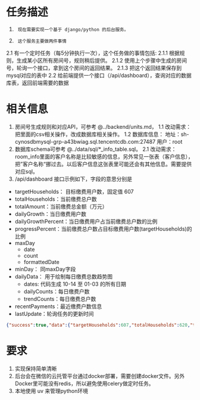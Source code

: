# 任务描述
1.      现在需要实现一个基于 django/python 的后台服务。
2.      这个服务主要做两件事情
2.1     有一个定时任务（每5分钟执行一次），这个任务做的事情包括:
2.1.1   根据规则，生成某小区所有房间号，规则稍后提供。
2.1.2   使用上个步骤中生成的房间号，轮询一个接口，拿到这个房间的返回结果。
2.1.3   把这个返回结果保存到mysql对应的表中
2.2     给前端提供一个接口（/api/dashboard），查询对应的数据库表，返回前端需要的数据

# 相关信息
1.  房间号生成规则和对应API，可参考 @../backend/units.md，
1.1 改动需求：把里面的csv相关操作，改成数据库相关操作。
1.2 数据库信息： 
    地址：sh-cynosdbmysql-grp-a43bwiag.sql.tencentcdb.com:27487
    用户：root
2.  数据库schema可参考 @../data/sql/*_info_table.sql。
2.1 改动需求：room_info里面的客户名称是比较敏感的信息，另外常见一张表（客户信息），把”客户名称“挪过去。以后客户信息这张表里可能还会有其他信息。需要提供对应sql。
3.  /api/dashboard 接口示例如下，字段的意思分别是
- targetHouseholds： 目标缴费用户数，固定值 607
- totalHouseholds：当前缴费总户数
- totalAmount：当前缴费总金额（万元）
- dailyGrowth：当日缴费用户数
- dailyGrowthPercent：当日缴费用户占当前缴费总户数的比例
- progressPercent：当前缴费总户数占目标缴费用户数(targetHouseholds)的比例
- maxDay
    - date
    - count
    - formattedDate
- minDay： 同maxDay字段
- dailyData： 用于绘制每日缴费总数趋势图
    - dates: 代码生成 10-14 至 01-03 的所有日期
    - dailyCounts：每日缴费户数
    - trendCounts：每日缴费总户数
- recentPayments：最近缴费户数信息
- lastUpdate：轮询任务的更新时间
```json
{"success":true,"data":{"targetHouseholds":607,"totalHouseholds":620,"totalAmount":255,"dailyGrowth":0,"maxDay":{"date":"10-14","count":234,"formattedDate":"10.14"},"minDay":{"date":"01-03","count":1,"formattedDate":"01.03"},"dailyData":{"dates":["10-14","10-15","10-16","10-17","10-18","10-19","10-20","10-21","10-22","10-23","10-24","10-25","10-26","10-27","10-28","10-29","10-30","10-31","11-01","11-02","11-03","11-04","11-05","11-06","11-07","11-08","11-09","11-10","11-11","11-12","11-13","11-14","11-15","11-16","11-17","11-18","11-19","11-20","11-21","11-22","11-23","11-24","11-25","11-26","11-27","11-28","11-29","11-30","12-01","12-02","12-03","12-04","12-05","12-06","12-07","12-08","12-09","12-10","12-11","12-12","12-13","12-14","12-15","12-16","12-17","12-18","12-19","12-20","12-21","12-22","12-23","12-24","12-25","12-26","12-27","12-28","12-29","12-30","12-31","01-01","01-02","01-03"],"dailyCounts":[{"name":"2024","data":[234,63,33,31,10,13,9,14,16,9,3,3,2,3,4,4,9,2,4,12,4,27,20,12,11,12,14,9,2,0,0,1,0,1,2,1,0,5,2,3,3,0,3,3,1,1,0,0,1,1,0,0,1,0,0,0,1,0,0,0,0,0,0,0,0,0,0,0,0,0,0,0,0,0,0,0,0,0,0,0,0,1]}],"trendCounts":[{"name":"2024","data":[234,297,330,361,371,384,393,407,423,432,435,438,440,443,447,451,460,462,466,478,482,509,529,541,552,564,578,587,589,589,589,590,590,591,593,594,594,599,601,604,607,607,610,613,614,615,615,615,616,617,617,617,618,618,618,618,619,619,619,619,619,619,619,619,619,619,619,619,619,619,619,619,619,619,619,619,619,619,619,619,619,620]}]},"recentPayments":[{"date":"2025-01-03 12:19:33","amount":2906.99},{"date":"2024-12-09 00:41:56","amount":4597.54},{"date":"2024-12-05 09:08:01","amount":4212.53},{"date":"2024-12-02 10:58:34","amount":3865.36},{"date":"2024-12-01 08:27:08","amount":3901.12},{"date":"2024-11-28 13:02:37","amount":3901.12},{"date":"2024-11-27 17:24:25","amount":3914.83},{"date":"2024-11-26 16:43:36","amount":3627.55},{"date":"2024-11-26 13:11:27","amount":3914.83},{"date":"2024-11-26 07:40:20","amount":3703.25}],"progressPercent":"100.0","dailyGrowthPercent":"0.0","lastUpdate":"2025-10-17 20:09:35"}}
```

# 要求
1. 实现保持简单清晰
2. 后台会在微信的云托管平台通过docker部署，需要创建docker文件。另外Docker里可能没有redis，所以避免使用celery做定时任务。
3. 本地使用 uv 来管理python环境
